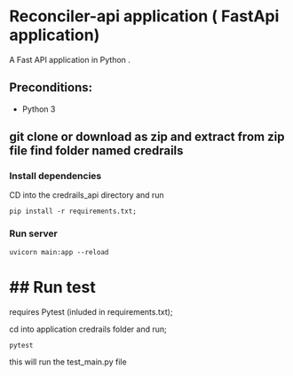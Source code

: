 # Reconciler-api application ( FastApi application) 

A Fast API  application in Python .

## Preconditions:

- Python 3

## git clone or download as zip and  extract from zip file find folder named credrails 


### Install dependencies

 CD into the credrails_api directory and run
```
pip install -r requirements.txt;
```

### Run server

```
uvicorn main:app --reload
```

# ## Run test

 requires Pytest (inluded in requirements.txt);

 cd into application credrails folder and run;

```
pytest 
```

this will run the test_main.py file 




